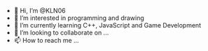 - 👋 Hi, I’m @KLN06
- 👀 I’m interested in programming and drawing
- 🌱 I’m currently learning C++, JavaScript and Game Development
- 💞️ I’m looking to collaborate on ...
- 📫 How to reach me ...

<!---
KLN06/KLN06 is a ✨ special ✨ repository because its `README.md` (this file) appears on your GitHub profile.
You can click the Preview link to take a look at your changes.
--->
